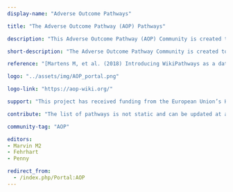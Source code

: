 ```yaml
---
display-name: "Adverse Outcome Pathways"

title: "The Adverse Outcome Pathway (AOP) Pathways"

description: "This Adverse Outcome Pathway (AOP) Community is created to highlight the molecular basis of AOPs, or events in, AOPS. In general, AOPs start with a Molecular Initiating Event (MIE) caused by a stressor, followed by Key Events (KEs), that lead to an Adverse Outcome (AO). These AOPs are intended specifically for regulatory decision making and are typically stored in the AOP Knowledge Base ([AOPKB](http://aopkb.org/)). Because AOPs are simplified explanations of biological effects after the effect of a stressor they are not useful to describe and understand the molecular basis of the AOPs and not suited to do data analysis. Such analysis is needed especially for in silico risk analysis intending to lower animal use in toxicology studies. This community page was created to present this previously missing molecular level of the AOPs and get more into detail on the biological processes involved in them. The development of these molecular AOPs is relevant for the European research projects on toxicology [EU-ToxRisk](https://www.eu-toxrisk.eu/), [OpenRiskNet](https://openrisknet.org/) and [VHP4Safety](https://vhp4safety.nl/) that also funded part of the work. This community page is also featured in the latest [NAR Database Issue on WikiPathways](https://doi.org/10.1093/nar/gkaa1024)."

short-description: "The Adverse Outcome Pathway Community is created to highlight the molecular basis of Adverse Outcome Pathways."

reference: "[Martens M, et al. (2018) Introducing WikiPathways as a data-source to support Adverse Outcome Pathways for regulatory risk assessment of chemicals and nanomaterials. Front Genet](https://doi:10.3389/fgene.2018.00661)."

logo: "../assets/img/AOP_portal.png"

logo-link: "https://aop-wiki.org/"

support: "This project has received funding from the European Union’s Horizon 2020 research and innovation programme project [EU-ToxRisk](https://www.eu-toxrisk.eu/) under grant agreement [No. 681002](http://cordis.europa.eu/project/rcn/198787_en.html), EINFRA-22-2016 programme project [OpenRiskNet](https://openrisknet.org/) under grant agreement [No. 731075](http://cordis.europa.eu/project/rcn/206759_en.html) and [VHP4Safety](https://vhp4safety.nl/) under NWA grant no. 1292.19.272."

contribute: "The list of pathways is not static and can be updated at any time. If you know of a pathway that should be added, please contact the administrator, Marvin Martens (marvin.martens[AT]maastrichtuniversity.nl)."

community-tag: "AOP"

editors:
- Marvin M2
- Fehrhart
- Penny

redirect_from:
  - /index.php/Portal:AOP
---       
```

        
        

     

